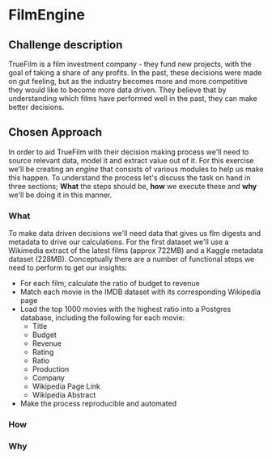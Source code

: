 # FilmEngine
## Challenge description
TrueFilm is a film investment company - they fund new projects, with the goal of taking a share of any profits. In the past, these decisions were made on gut feeling, but as the industry becomes more and more competitive they  would like to become more data driven. They believe that by understanding which films have performed well in the past, they can make better decisions.

## Chosen Approach
In order to aid TrueFilm with their decision making process we'll need to source relevant data, model it and extract value out of it. For this exercise we'll be creating an *engine* that consists of various modules to help us make this happen. To understand the process let's discuss the task on hand in three sections; **What** the steps should be, **how** we execute these and **why** we'll be doing it in this manner.

### **What**
To make data driven decisions we'll need data that gives us flm digests and metadata to drive our calculations. For the first dataset we'll use a Wikimedia extract of the latest films (approx 722MB) and a Kaggle metadata dataset (228MB).
Conceptually there are a number of functional steps we need to perform to get our insights:
- For each film, calculate the ratio of budget to revenue
- Match each movie in the IMDB dataset with its corresponding Wikipedia page
- Load the top 1000 movies with the highest ratio into a Postgres database, including the following for each movie:
  - Title
  - Budget
  - Revenue
  - Rating
  - Ratio
  - Production
  - Company
  - Wikipedia Page Link
  - Wikipedia Abstract
- Make the process reproducible and automated
### **How**

### **Why**

